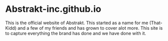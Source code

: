 # Abstrakt-inc.github.io
This is the official website of Abstrakt. This started as a name for me (That-Kidd) and a few of my friends and has grown to cover alot 
more. This site is to capture everything the brand has done and we have done with it.
